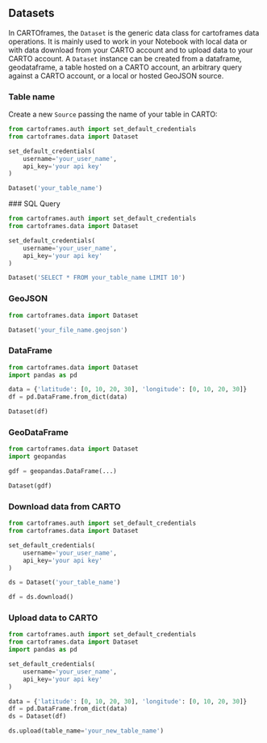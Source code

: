## Datasets

In CARTOframes, the `Dataset` is the generic data class for cartoframes data operations. It is mainly used to work in your Notebook with local data or with data download from your CARTO account and to upload data to your CARTO account. A `Dataset` instance can be created from a dataframe, geodataframe, a table hosted on a CARTO account, an arbitrary query against a CARTO account, or a local or hosted GeoJSON source.

### Table name

Create a new `Source` passing the name of your table in CARTO:

```py
from cartoframes.auth import set_default_credentials
from cartoframes.data import Dataset

set_default_credentials(
    username='your_user_name',
    api_key='your api key'
)

Dataset('your_table_name')
```

### SQL Query

```py
from cartoframes.auth import set_default_credentials
from cartoframes.data import Dataset

set_default_credentials(
    username='your_user_name',
    api_key='your api key'
)

Dataset('SELECT * FROM your_table_name LIMIT 10')
```

### GeoJSON

```py
from cartoframes.data import Dataset

Dataset('your_file_name.geojson')
```

### DataFrame

```py
from cartoframes.data import Dataset
import pandas as pd

data = {'latitude': [0, 10, 20, 30], 'longitude': [0, 10, 20, 30]}
df = pd.DataFrame.from_dict(data)

Dataset(df)
```

### GeoDataFrame

```py
from cartoframes.data import Dataset
import geopandas

gdf = geopandas.DataFrame(...)

Dataset(gdf)
```

### Download data from CARTO

```py
from cartoframes.auth import set_default_credentials
from cartoframes.data import Dataset

set_default_credentials(
    username='your_user_name',
    api_key='your api key'
)

ds = Dataset('your_table_name')

df = ds.download()
```

### Upload data to CARTO
```py
from cartoframes.auth import set_default_credentials
from cartoframes.data import Dataset
import pandas as pd

set_default_credentials(
    username='your_user_name',
    api_key='your api key'
)

data = {'latitude': [0, 10, 20, 30], 'longitude': [0, 10, 20, 30]}
df = pd.DataFrame.from_dict(data)
ds = Dataset(df)

ds.upload(table_name='your_new_table_name')
```
